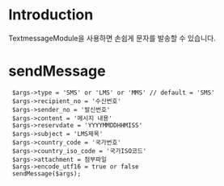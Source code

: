 # Introduction #

TextmessageModule을 사용하면 손쉽게 문자를 발송할 수 있습니다.


# sendMessage #

```
 $args->type = 'SMS' or 'LMS' or 'MMS' // default = 'SMS'
 $args->recipient_no = '수신번호'
 $args->sender_no = '발신번호'
 $args->content = '메시지 내용'
 $args->reservdate = 'YYYYMMDDHHMISS'
 $args->subject = 'LMS제목'
 $args->country_code = '국가번호'
 $args->country_iso_code = '국가ISO코드'
 $args->attachment = 첨부파일
 $args->encode_utf16 = true or false
 sendMessage($args);
```